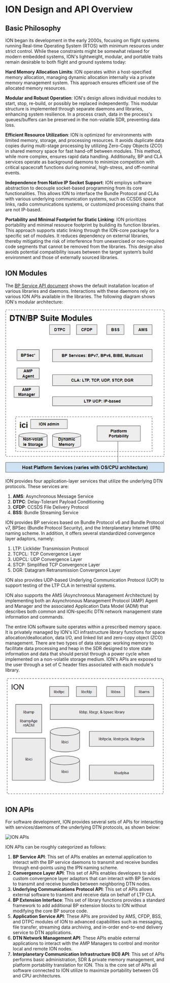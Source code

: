 # ION Design and API Overview

## Basic Philosophy

ION began its development in the early 2000s, focusing on flight systems running Real-time Operating System (RTOS) with minimum resources under strict control. While these constraints might be somewhat relaxed for modern embedded systems, ION's lightweight, modular, and portable traits remain desirable to both flight and ground systems today:

**Hard Memory Allocation Limits**: ION operates within a host-specified memory allocation, managing dynamic allocation internally via a private memory management system. This approach ensures efficient use of the allocated memory resources.

**Modular and Robust Operation**: ION's design allows individual modules to start, stop, re-build, or possibly be replaced independently. This modular structure is implemented through separate daemons and libraries, enhancing system resilience. In a process crash, data in the process's queues/buffers can be preserved in the non-volatile SDR, preventing data loss.

**Efficient Resource Utilization**: ION is optimized for environments with limited memory, storage, and processing resources. It avoids duplicate data copies during multi-stage processing by utilizing Zero-Copy Objects (ZCO) in shared memory space for fast hand-off between modules. This method, while more complex, ensures rapid data handling. Additionally, BP and CLA services operate as background daemons to minimize competition with critical spacecraft functions during nominal, high-stress, and off-nominal events.

**Independence from Native IP Socket Support**: ION employs software abstraction to decouple socket-based programming from its core functionalities. This allows ION to interface the Bundle Protocol and CLAs with various underlying communication systems, such as CCSDS space links, radio communications systems, or customized processing chains that are not IP-based.

**Portability and Minimal Footprint for Static Linking**: ION prioritizes portability and minimal resource footprint by building its function libraries. This approach supports static linking through the ION-core package for a specific set of modules. It reduces dependency on external libraries, thereby mitigating the risk of interference from unexercised or non-required code segments that cannot be removed from the libraries. This design also avoids potential compatibility issues between the target system’s build environment and those of externally sourced libraries.

## ION Modules
The [BP Service API document](./BP-Service-API.md) shows the default installation location of various libraries and daemons. Interactions with these daemons rely on various ION APIs available in the libraries. The following diagram shows ION's modular architecture:

![ION Modules](images/ION-Design-and-API-Overview/ion-modules.png)

ION provides four application-layer services that utilize the underlying DTN protocols. These services are:

1. **AMS**: Asynchronous Message Service
2. **DTPC**: Delay-Tolerant Payload Conditioning
3. **CFDP**: CCSDS File Delivery Protocol
4. **BSS**: Bundle Streaming Service

ION provides BP services based on Bundle Protocol v6 and Bundle Protocol v7, BPSec (Bundle Protocol Security), and the Interplanetary Internet (IPN) naming scheme. In addition, it offers several standardized convergence layer adaptors, namely:

1. LTP: Licklider Transmission Protocol
2. TCPCL: TCP Convergence Layer
3. UDPCL: UDP Convergence Layer
4. STCP: Simplified TCP Convergence Layer
5. DGR: Datagram Retransmission Convergence Layer

ION also provides UDP-based Underlying Communication Protocol (UCP) to support testing of the LTP CLA in terrestrial systems.

ION also supports the AMS (Asynchronous Management Architecture) by implementing both an Asynchronous Management Protocol (AMP) Agent and Manager and the associated Application Data Model (ADM) that describes both common and ION-specific DTN network management state information and commands.

The entire ION software suite operates within a prescribed memory space. It is privately managed by ION's ICI infrastructure library functions for space allocation/deallocation, data I/O, and linked list and zero-copy object (ZCO) management. There are two types of data storage: working memory to facilitate data processing and heap in the SDR designed to store state information and data that should persist through a power cycle when implemented on a non-volatile storage medium. ION's APIs are exposed to the user through a set of C header files associated with each module's library.

![ION Libraries](images/ION-Design-and-API-Overview/ion-libraries.png)

## ION APIs

For software development, ION provides several sets of APIs for interacting with services/daemons of the underlying DTN protocols, as shown below:

![ION APIs](image/ION-Design-and-API-Overview/ion-apis.png)

ION APIs can be roughly categorized as follows:

1. **BP Service API**: This set of APIs enables an external application to interact with the BP service daemons to transmit and receive bundles through end-points using the IPN naming scheme.
2. **Convergence Layer API**: This set of APIs enables developers to add custom convergence layer adaptors that can interact with BP Services to transmit and receive bundles between neighboring DTN nodes.
3. **Underlying Communications Protocol API**: This set of APIs allows external software to transmit and receive data on behalf of LTP CLA.
4. **BP Extension Interface**: This set of library functions provides a standard framework to add additional BP extension blocks to ION without modifying the core BP source code.
5. **Application Service API**: These APIs are provided by AMS, CFDP, BSS, and DTPC modules of ION to advanced capabilities such as messaging, file transfer, streaming data archiving, and in-order end-to-end delivery service to DTN applications.
6. **DTN Network Management API**: These APIs enable external applications to interact with the AMP Managers to control and monitor local and remote ION nodes.
7. **Interplanetary Communication Infrastructure (ICI) API**: This set of APIs performs basic administration, SDR & private memory management, and platform portability translation for ION. This is the core set of APIs all software connected to ION utilize to maximize portability between OS and CPU architectures.
